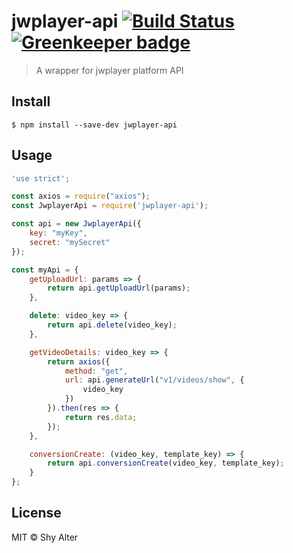 # jwplayer-api [![Build Status](https://travis-ci.org/puemos/jwplayer-api.svg?branch=master)](https://travis-ci.org/puemos/jwplayer-api) [![Greenkeeper badge](https://badges.greenkeeper.io/puemos/jwplayer-api.svg)](https://greenkeeper.io/)

> A wrapper for jwplayer platform API


## Install

```
$ npm install --save-dev jwplayer-api
```


## Usage

```js
'use strict';

const axios = require("axios");
const JwplayerApi = require('jwplayer-api');

const api = new JwplayerApi({
    key: "myKey",
    secret: "mySecret"
});

const myApi = {
    getUploadUrl: params => {
        return api.getUploadUrl(params);
    },

    delete: video_key => {
        return api.delete(video_key);
    },

    getVideoDetails: video_key => {
        return axios({
            method: "get",
            url: api.generateUrl("v1/videos/show", {
                video_key
            })
        }).then(res => {
            return res.data;
        });
    },

    conversionCreate: (video_key, template_key) => {
        return api.conversionCreate(video_key, template_key);
    }
};
```

## License

MIT © Shy Alter
